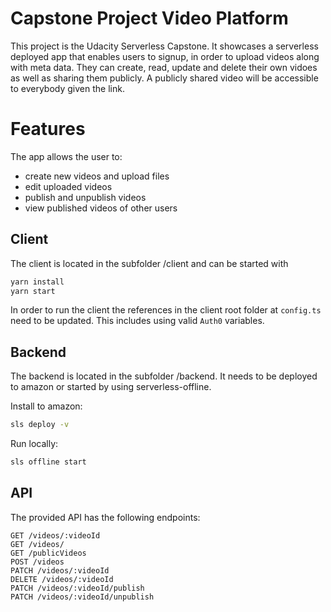 # Capstone Project Video Platform
This project is the Udacity Serverless Capstone. It showcases a serverless deployed app that enables users to signup, in order to upload videos along with meta data. They can create, read, update and delete their own vidoes as well as sharing them publicly. A publicly shared video will be accessible to everybody given the link.

# Features
The app allows the user to:
* create new videos and upload files
* edit uploaded videos
* publish and unpublish videos
* view published videos of other users

## Client

The client is located in the subfolder /client and can be started with

```bash
yarn install
yarn start
```

In order to run the client the references in the client root folder at `config.ts` need to be updated. This includes using valid `Auth0` variables.

## Backend

The backend is located in the subfolder /backend. It needs to be deployed to amazon or started by using serverless-offline.

Install to amazon:

```bash
sls deploy -v
```

Run locally:
```bash
sls offline start
```

## API

The provided API has the following endpoints:

```
GET /videos/:videoId
GET /videos/
GET /publicVideos
POST /videos
PATCH /videos/:videoId
DELETE /videos/:videoId
PATCH /videos/:videoId/publish
PATCH /videos/:videoId/unpublish
```